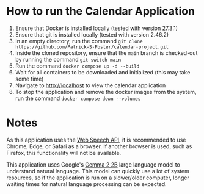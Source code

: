 # How to run the Calendar Application

1. Ensure that Docker is installed locally (tested with version 27.3.1)
1. Ensure that git is installed locally (tested with version 2.46.2)
1. In an empty directory, run the command `git clone https://github.com/Patrick-S-Foster/calendar-project.git`
1. Inside the cloned repository, ensure that the `main` branch is checked-out by running the command `git switch main`
1. Run the command `docker compose up -d --build`
1. Wait for all containers to be downloaded and initialized (this may take some time)
1. Navigate to [http://localhost](http://localhost) to view the calendar application
1. To stop the application and remove the docker images from the system, run the command `docker compose down --volumes`

# Notes
As this application uses the [Web Speech API](https://developer.mozilla.org/en-US/docs/Web/API/Web_Speech_API), it is recommended to use Chrome, Edge, or Safari as a browser. If another browser is used, such as Firefox, this functionality will not be available.

This application uses Google's [Gemma 2 2B](https://huggingface.co/google/gemma-2-2b) large language model to understand natural language. This model can quickly use a lot of system resources, so if the application is run on a slower/older computer, longer waiting times for natural language processing can be expected.